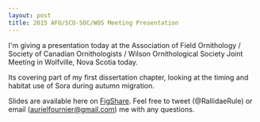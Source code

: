 ```yaml
---
layout: post
title: 2015 AFO/SCO-SOC/WOS Meeting Presentation
---
```


I'm giving a presentation today at the Association of Field Ornithology / Society of Canadian Ornithologists / Wilson Ornithological Society Joint Meeting in Wolfville, Nova Scotia today. 

Its covering part of my first dissertation chapter, looking at the timing and habitat use of Sora during autumn migration. 

Slides are available here on [FigShare](http://figshare.com/articles/Migratory_Timing_and_Habitat_Use_of_Fall_Migrating_Rails/1456240). Feel free to tweet (@RallidaeRule) or email (aurielfournier@gmail.com) me with any questions. 
